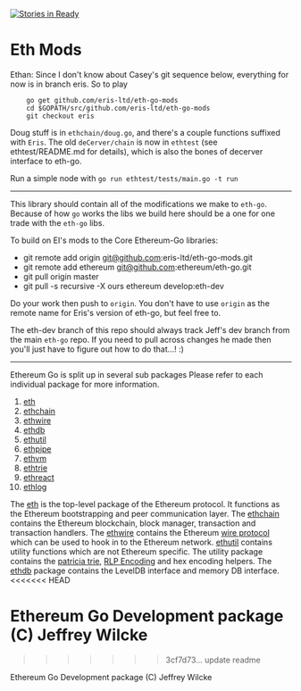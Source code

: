 [![Stories in Ready](https://badge.waffle.io/eris-ltd/deCerver.png?label=ready&title=Ready)](https://waffle.io/eris-ltd/deCerver)

# Eth Mods

Ethan: Since I don't know about Casey's git sequence below, everything for now is in branch eris. So to play
```
    go get github.com/eris-ltd/eth-go-mods
    cd $GOPATH/src/github.com/eris-ltd/eth-go-mods
    git checkout eris
```

Doug stuff is in `ethchain/doug.go`, and there's a couple functions suffixed with `Eris`. The old `deCerver/chain` is now in `ethtest` (see ethtest/README.md for details), which is also the bones of decerver interface to eth-go.

Run a simple node with `go run ethtest/tests/main.go -t run`

--------------------------------------------------
This library should contain all of the modifications we make to `eth-go`. Because of how `go` works the libs we build here should be a one for one trade with the `eth-go` libs.

To build on EI's mods to the Core Ethereum-Go libraries:

* git remote add origin git@github.com:eris-ltd/eth-go-mods.git
* git remote add ethereum git@github.com:ethereum/eth-go.git
* git pull origin master
* git pull -s recursive -X ours ethereum develop:eth-dev

Do your work then push to `origin`. You don't have to use `origin` as the remote name for Eris's version of eth-go, but feel free to.

The eth-dev branch of this repo should always track Jeff's dev branch from the main `eth-go` repo. If you need to pull across changes he made then you'll just have to figure out how to do that...! :)

--------------------------------------------------

Ethereum Go is split up in several sub packages Please refer to each
individual package for more information.
  1. [eth](https://github.com/ethereum/eth-go)
  2. [ethchain](https://github.com/ethereum/eth-go/tree/master/ethchain)
  3. [ethwire](https://github.com/ethereum/eth-go/tree/master/ethwire)
  4. [ethdb](https://github.com/ethereum/eth-go/tree/master/ethdb)
  5. [ethutil](https://github.com/ethereum/eth-go/tree/master/ethutil)
  6. [ethpipe](https://github.com/ethereum/eth-go/tree/master/ethpipe)
  7. [ethvm](https://github.com/ethereum/eth-go/tree/master/ethvm)
  8. [ethtrie](https://github.com/ethereum/eth-go/tree/master/ethtrie)
  9. [ethreact](https://github.com/ethereum/eth-go/tree/master/ethreact)
  10. [ethlog](https://github.com/ethereum/eth-go/tree/master/ethlog)

The [eth](https://github.com/ethereum/eth-go) is the top-level package of the Ethereum protocol. It functions as the Ethereum bootstrapping and peer communication layer. The [ethchain](https://github.com/ethereum/eth-go/tree/master/ethchain) contains the Ethereum blockchain, block manager, transaction and transaction handlers. The [ethwire](https://github.com/ethereum/eth-go/tree/master/ethwire) contains the Ethereum [wire protocol](http://wiki.ethereum.org/index.php/Wire_Protocol) which can be used to hook in to the Ethereum network. [ethutil](https://github.com/ethereum/eth-go/tree/master/ethutil) contains utility functions which are not Ethereum specific. The utility package contains the [patricia trie](http://wiki.ethereum.org/index.php/Patricia_Tree), [RLP Encoding](http://wiki.ethereum.org/index.php/RLP) and hex encoding helpers. The [ethdb](https://github.com/ethereum/eth-go/tree/master/ethdb) package contains the LevelDB interface and memory DB interface.
<<<<<<< HEAD

Ethereum Go Development package (C) Jeffrey Wilcke
=======
>>>>>>> 3cf7d73... update readme

Ethereum Go Development package (C) Jeffrey Wilcke

